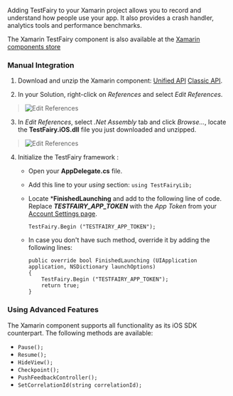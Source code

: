 
Adding TestFairy to your Xamarin project allows you to record and understand how people use your app. It also provides a crash handler, 
analytics tools and performance benchmarks.

The Xamarin TestFairy component is also available at the [Xamarin components store](https://components.xamarin.com/view/testfairy.xamarin-ios)

### Manual Integration

1. Download and unzip the Xamarin component: [Unified API](https://app.testfairy.com/sdk/ios/download/latest/xamarin-unified/) [Classic API](https://app.testfairy.com/sdk/ios/download/latest/xamarin-classic/).

2. In your Solution, right-click on *References* and select *Edit References*.
> ![Edit References](../../img/xamarin/tutorial-xamarin-add-reference.png)

3. In *Edit References*, select *.Net Assembly* tab and click *Browse...*, locate the **TestFairy.iOS.dll** file you just downloaded and unzipped.
> ![Edit References](../../img/xamarin/tutorial-xamarin-browse.png)

4. Initialize the TestFairy framework :

    * Open your **AppDelegate.cs** file.
    
    * Add this line to your *using* section:
    `using TestFairyLib;`
    
    * Locate ***FinishedLaunching** and add to the following line of code. Replace
    ***TESTFAIRY_APP_TOKEN*** with the *App Token* from your [Account Settings page](https://app.testfairy.com/settings#apptoken).
        ```
        TestFairy.Begin ("TESTFAIRY_APP_TOKEN");
        ```
	
	* In case you don't have such method, override it by adding the following lines:
        ```    
        public override bool FinishedLaunching (UIApplication application, NSDictionary launchOptions)
        {
            TestFairy.Begin ("TESTFAIRY_APP_TOKEN");
            return true;
        }
        ```


### Using Advanced Features

The Xamarin component supports all functionality as its iOS SDK counterpart. The following methods are available:

* `Pause();`
* `Resume();`
* `HideView();`
* `Checkpoint();`
* `PushFeedbackController();`
* `SetCorrelationId(string correlationId);`



